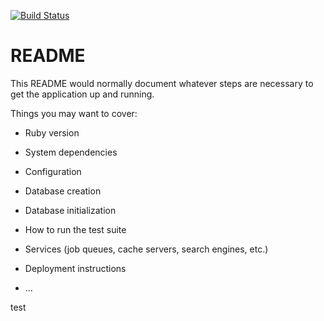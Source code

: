 [![Build Status](https://travis-ci.org/tobydawson1/fruits.svg?branch=master)](https://travis-ci.org/tobydawson1/fruits)




# README

This README would normally document whatever steps are necessary to get the
application up and running.

Things you may want to cover:

* Ruby version

* System dependencies

* Configuration

* Database creation

* Database initialization

* How to run the test suite

* Services (job queues, cache servers, search engines, etc.)

* Deployment instructions

* ...


test
